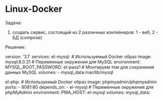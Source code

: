 # Linux-Docker
Задача:
1) создать сервис, состоящий из 2 различных контейнеров: 1 - веб, 2 - БД (compose)

Решение:

version: '3.1'
services:
  el-mysql:
    # Используемый Docker образ
    image: mysql:8.0.31
    # Переменные окружения для MySQL
    environment:
      MYSQL_ROOT_PASSWORD: el-pass1
    # Монтируем том для сохранения данных MySQL
    volumes:
      - mysql_data:/var/lib/mysql

  el-php:
    # Используемый Docker образ
    image: phpmyadmin/phpmyadmin
    ports:
      - 8081:80
    depends_on:
      - el-mysql
    # Переменные окружения для phpMyAdmin
    environment:
      PMA_HOST: el-mysql
volumes:
  mysql_data:
